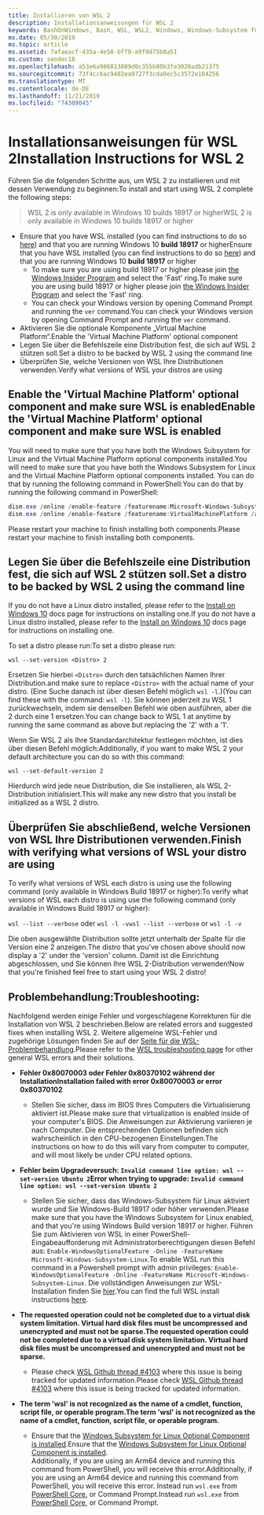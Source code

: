 ```yaml
---
title: Installieren von WSL 2
description: Installationsanweisungen für WSL 2
keywords: BashOnWindows, Bash, WSL, WSL2, Windows, Windows-Subsystem für Linux, Windows-Subsystem, Ubuntu, Debian, Suse, Windows 10, Installation, installieren
ms.date: 05/30/2019
ms.topic: article
ms.assetid: 7afaeacf-435a-4e58-bff0-a9f0d75b8a51
ms.custom: seodec18
ms.openlocfilehash: a53e6a986813809d0c355b80b3fe3028adb21375
ms.sourcegitcommit: 73f4cc6ac9482ea9727f3cda0ec5c3572e164256
ms.translationtype: MT
ms.contentlocale: de-DE
ms.lasthandoff: 11/21/2019
ms.locfileid: "74309045"
---
```

# <a name="installation-instructions-for-wsl-2"></a><span data-ttu-id="8edf5-104">Installationsanweisungen für WSL 2</span><span class="sxs-lookup"><span data-stu-id="8edf5-104">Installation Instructions for WSL 2</span></span>

<span data-ttu-id="8edf5-105">Führen Sie die folgenden Schritte aus, um WSL 2 zu installieren und mit dessen Verwendung zu beginnen:</span><span class="sxs-lookup"><span data-stu-id="8edf5-105">To install and start using WSL 2 complete the following steps:</span></span>

> <span data-ttu-id="8edf5-106">WSL 2 is only available in Windows 10 builds 18917 or higher</span><span class="sxs-lookup"><span data-stu-id="8edf5-106">WSL 2 is only available in Windows 10 builds 18917 or higher</span></span>

- <span data-ttu-id="8edf5-107">Ensure that you have WSL installed (you can find instructions to do so [here](./install-win10.md)) and that you are running Windows 10 **build 18917** or higher</span><span class="sxs-lookup"><span data-stu-id="8edf5-107">Ensure that you have WSL installed (you can find instructions to do so [here](./install-win10.md)) and that you are running Windows 10 **build 18917** or higher</span></span>
   - <span data-ttu-id="8edf5-108">To make sure you are using build 18917 or higher please join [the Windows Insider Program](https://insider.windows.com/en-us/) and select the 'Fast' ring.</span><span class="sxs-lookup"><span data-stu-id="8edf5-108">To make sure you are using build 18917 or higher please join [the Windows Insider Program](https://insider.windows.com/en-us/) and select the 'Fast' ring.</span></span> 
   - <span data-ttu-id="8edf5-109">You can check your Windows version by opening Command Prompt and running the `ver` command.</span><span class="sxs-lookup"><span data-stu-id="8edf5-109">You can check your Windows version by opening Command Prompt and running the `ver` command.</span></span>
- <span data-ttu-id="8edf5-110">Aktivieren Sie die optionale Komponente „Virtual Machine Platform“.</span><span class="sxs-lookup"><span data-stu-id="8edf5-110">Enable the 'Virtual Machine Platform' optional component</span></span>
- <span data-ttu-id="8edf5-111">Legen Sie über die Befehlszeile eine Distribution fest, die sich auf WSL 2 stützen soll.</span><span class="sxs-lookup"><span data-stu-id="8edf5-111">Set a distro to be backed by WSL 2 using the command line</span></span>
- <span data-ttu-id="8edf5-112">Überprüfen Sie, welche Versionen von WSL Ihre Distributionen verwenden.</span><span class="sxs-lookup"><span data-stu-id="8edf5-112">Verify what versions of WSL your distros are using</span></span>

## <a name="enable-the-virtual-machine-platform-optional-component-and-make-sure-wsl-is-enabled"></a><span data-ttu-id="8edf5-113">Enable the 'Virtual Machine Platform' optional component and make sure WSL is enabled</span><span class="sxs-lookup"><span data-stu-id="8edf5-113">Enable the 'Virtual Machine Platform' optional component and make sure WSL is enabled</span></span>

<span data-ttu-id="8edf5-114">You will need to make sure that you have both the Windows Subsystem for Linux and the Virtual Machine Platform optional components installed.</span><span class="sxs-lookup"><span data-stu-id="8edf5-114">You will need to make sure that you have both the Windows Subsystem for Linux and the Virtual Machine Platform optional components installed.</span></span> <span data-ttu-id="8edf5-115">You can do that by running the following command in PowerShell:</span><span class="sxs-lookup"><span data-stu-id="8edf5-115">You can do that by running the following command in PowerShell:</span></span> 

```powershell
dism.exe /online /enable-feature /featurename:Microsoft-Windows-Subsystem-Linux /all /norestart
dism.exe /online /enable-feature /featurename:VirtualMachinePlatform /all /norestart
```

<span data-ttu-id="8edf5-116">Please restart your machine to finish installing both components.</span><span class="sxs-lookup"><span data-stu-id="8edf5-116">Please restart your machine to finish installing both components.</span></span>


## <a name="set-a-distro-to-be-backed-by-wsl-2-using-the-command-line"></a><span data-ttu-id="8edf5-117">Legen Sie über die Befehlszeile eine Distribution fest, die sich auf WSL 2 stützen soll.</span><span class="sxs-lookup"><span data-stu-id="8edf5-117">Set a distro to be backed by WSL 2 using the command line</span></span>

<span data-ttu-id="8edf5-118">If you do not have a Linux distro installed, please refer to the [Install on Windows 10](./install-win10.md#install-your-linux-distribution-of-choice) docs page for instructions on installing one.</span><span class="sxs-lookup"><span data-stu-id="8edf5-118">If you do not have a Linux distro installed, please refer to the [Install on Windows 10](./install-win10.md#install-your-linux-distribution-of-choice) docs page for instructions on installing one.</span></span> 

<span data-ttu-id="8edf5-119">To set a distro please run:</span><span class="sxs-lookup"><span data-stu-id="8edf5-119">To set a distro please run:</span></span> 

```
wsl --set-version <Distro> 2
```

<span data-ttu-id="8edf5-120">Ersetzen Sie hierbei `<Distro>` durch den tatsächlichen Namen Ihrer Distribution.</span><span class="sxs-lookup"><span data-stu-id="8edf5-120">and make sure to replace `<Distro>` with the actual name of your distro.</span></span> <span data-ttu-id="8edf5-121">(Eine Suche danach ist über diesen Befehl möglich `wsl -l`.)</span><span class="sxs-lookup"><span data-stu-id="8edf5-121">(You can find these with the command: `wsl -l`).</span></span> <span data-ttu-id="8edf5-122">Sie können jederzeit zu WSL 1 zurückwechseln, indem sie denselben Befehl wie oben ausführen, aber die 2 durch eine 1 ersetzen.</span><span class="sxs-lookup"><span data-stu-id="8edf5-122">You can change back to WSL 1 at anytime by running the same command as above but replacing the '2' with a '1'.</span></span>

<span data-ttu-id="8edf5-123">Wenn Sie WSL 2 als Ihre Standardarchitektur festlegen möchten, ist dies über diesen Befehl möglich:</span><span class="sxs-lookup"><span data-stu-id="8edf5-123">Additionally, if you want to make WSL 2 your default architecture you can do so with this command:</span></span>

```
wsl --set-default-version 2
```

<span data-ttu-id="8edf5-124">Hierdurch wird jede neue Distribution, die Sie installieren, als WSL 2-Distribution initialisiert.</span><span class="sxs-lookup"><span data-stu-id="8edf5-124">This will make any new distro that you install be initialized as a WSL 2 distro.</span></span>

## <a name="finish-with-verifying-what-versions-of-wsl-your-distro-are-using"></a><span data-ttu-id="8edf5-125">Überprüfen Sie abschließend, welche Versionen von WSL Ihre Distributionen verwenden.</span><span class="sxs-lookup"><span data-stu-id="8edf5-125">Finish with verifying what versions of WSL your distro are using</span></span>

<span data-ttu-id="8edf5-126">To verify what versions of WSL each distro is using use the following command (only available in Windows Build 18917 or higher):</span><span class="sxs-lookup"><span data-stu-id="8edf5-126">To verify what versions of WSL each distro is using use the following command (only available in Windows Build 18917 or higher):</span></span>

<span data-ttu-id="8edf5-127">`wsl --list --verbose` oder `wsl -l -v`</span><span class="sxs-lookup"><span data-stu-id="8edf5-127">`wsl --list --verbose` or `wsl -l -v`</span></span>

<span data-ttu-id="8edf5-128">Die oben ausgewählte Distribution sollte jetzt unterhalb der Spalte für die Version eine 2 anzeigen.</span><span class="sxs-lookup"><span data-stu-id="8edf5-128">The distro that you've chosen above should now display a '2' under the 'version' column.</span></span> <span data-ttu-id="8edf5-129">Damit ist die Einrichtung abgeschlossen, und Sie können Ihre WSL 2-Distribution verwenden!</span><span class="sxs-lookup"><span data-stu-id="8edf5-129">Now that you're finished feel free to start using your WSL 2 distro!</span></span> 

## <a name="troubleshooting"></a><span data-ttu-id="8edf5-130">Problembehandlung:</span><span class="sxs-lookup"><span data-stu-id="8edf5-130">Troubleshooting:</span></span> 

<span data-ttu-id="8edf5-131">Nachfolgend werden einige Fehler und vorgeschlagene Korrekturen für die Installation von WSL 2 beschrieben.</span><span class="sxs-lookup"><span data-stu-id="8edf5-131">Below are related errors and suggested fixes when installing WSL 2.</span></span> <span data-ttu-id="8edf5-132">Weitere allgemeine WSL-Fehler und zugehörige Lösungen finden Sie auf der [Seite für die WSL-Problembehandlung](troubleshooting.md).</span><span class="sxs-lookup"><span data-stu-id="8edf5-132">Please refer to the [WSL troubleshooting page](troubleshooting.md) for other general WSL errors and their solutions.</span></span>

* <span data-ttu-id="8edf5-133">**Fehler 0x80070003 oder Fehler 0x80370102 während der Installation**</span><span class="sxs-lookup"><span data-stu-id="8edf5-133">**Installation failed with error 0x80070003 or error 0x80370102**</span></span>
    * <span data-ttu-id="8edf5-134">Stellen Sie sicher, dass im BIOS Ihres Computers die Virtualisierung aktiviert ist.</span><span class="sxs-lookup"><span data-stu-id="8edf5-134">Please make sure that virtualization is enabled inside of your computer's BIOS.</span></span> <span data-ttu-id="8edf5-135">Die Anweisungen zur Aktivierung variieren je nach Computer. Die entsprechenden Optionen befinden sich wahrscheinlich in den CPU-bezogenen Einstellungen.</span><span class="sxs-lookup"><span data-stu-id="8edf5-135">The instructions on how to do this will vary from computer to computer, and will most likely be under CPU related options.</span></span>
   
* <span data-ttu-id="8edf5-136">**Fehler beim Upgradeversuch: `Invalid command line option: wsl --set-version Ubuntu 2`**</span><span class="sxs-lookup"><span data-stu-id="8edf5-136">**Error when trying to upgrade: `Invalid command line option: wsl --set-version Ubuntu 2`**</span></span>
    * <span data-ttu-id="8edf5-137">Stellen Sie sicher, dass das Windows-Subsystem für Linux aktiviert wurde und Sie Windows-Build 18917 oder höher verwenden.</span><span class="sxs-lookup"><span data-stu-id="8edf5-137">Please make sure that you have the Windows Subsystem for Linux enabled, and that you're using Windows Build version 18917 or higher.</span></span> <span data-ttu-id="8edf5-138">Führen Sie zum Aktivieren von WSL in einer PowerShell-Eingabeaufforderung mit Administratorberechtigungen diesen Befehl aus: `Enable-WindowsOptionalFeature -Online -FeatureName Microsoft-Windows-Subsystem-Linux`.</span><span class="sxs-lookup"><span data-stu-id="8edf5-138">To enable WSL run this command in a Powershell prompt with admin privileges: `Enable-WindowsOptionalFeature -Online -FeatureName Microsoft-Windows-Subsystem-Linux`.</span></span> <span data-ttu-id="8edf5-139">Die vollständigen Anweisungen zur WSL-Installation finden Sie [hier](./install-win10.md).</span><span class="sxs-lookup"><span data-stu-id="8edf5-139">You can find the full WSL install instructions [here](./install-win10.md).</span></span>

* <span data-ttu-id="8edf5-140">**The requested operation could not be completed due to a virtual disk system limitation. Virtual hard disk files must be uncompressed and unencrypted and must not be sparse.**</span><span class="sxs-lookup"><span data-stu-id="8edf5-140">**The requested operation could not be completed due to a virtual disk system limitation. Virtual hard disk files must be uncompressed and unencrypted and must not be sparse.**</span></span>
    * <span data-ttu-id="8edf5-141">Please check [WSL Github thread #4103](https://github.com/microsoft/WSL/issues/4103) where this issue is being tracked for updated information.</span><span class="sxs-lookup"><span data-stu-id="8edf5-141">Please check [WSL Github thread #4103](https://github.com/microsoft/WSL/issues/4103) where this issue is being tracked for updated information.</span></span>

* <span data-ttu-id="8edf5-142">**The term 'wsl' is not recognized as the name of a cmdlet, function, script file, or operable program.**</span><span class="sxs-lookup"><span data-stu-id="8edf5-142">**The term 'wsl' is not recognized as the name of a cmdlet, function, script file, or operable program.**</span></span> 
    * <span data-ttu-id="8edf5-143">Ensure that the [Windows Subsystem for Linux Optional Component is installed](./wsl2-install.md#enable-the-virtual-machine-platform-optional-component-and-make-sure-wsl-is-enabled).</span><span class="sxs-lookup"><span data-stu-id="8edf5-143">Ensure that the [Windows Subsystem for Linux Optional Component is installed](./wsl2-install.md#enable-the-virtual-machine-platform-optional-component-and-make-sure-wsl-is-enabled).</span></span><br> <span data-ttu-id="8edf5-144">Additionally, if you are using an Arm64 device and running this command from PowerShell, you will receive this error.</span><span class="sxs-lookup"><span data-stu-id="8edf5-144">Additionally, if you are using an Arm64 device and running this command from PowerShell, you will receive this error.</span></span> <span data-ttu-id="8edf5-145">Instead run `wsl.exe` from [PowerShell Core](https://docs.microsoft.com/en-us/powershell/scripting/install/installing-powershell-core-on-windows?view=powershell-6), or Command Prompt.</span><span class="sxs-lookup"><span data-stu-id="8edf5-145">Instead run `wsl.exe` from [PowerShell Core](https://docs.microsoft.com/en-us/powershell/scripting/install/installing-powershell-core-on-windows?view=powershell-6), or Command Prompt.</span></span> 

